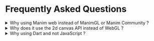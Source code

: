 # Frequently Asked Questions

<details>
  <summary>Why using Manim web instead of ManimGL or Manim Community ?</summary>

  This version can run in the web browser. 
  - For simple animations which don't require lots of computing power, it may be easier to make the end-user render the animation instead of loading a video file
  - Interactive animations can be done with it without having to install anything
</details>

<details>
  <summary>Why does it use the 2d canvas API instead of WebGL ?</summary>

  ManimWeb is a reimplementation of the Cairo version of Manim because the OpenGL version (ManimGL) uses geometry shaders which aren't implemented yet with WebGL (even WebGL2). Using WebGL may be possible, there is more detail on how it may be implemented in the [improvements/suggestions page](IMPROVEMENTS.md). It could be a lot faster but currently, the 2d canvas API is the only rendering API used.
</details>

<details>
  <summary>Why using Dart and not JavaScript ?</summary>

  Dart is very similar to JS. However, Dart can be compiled to Native code (as discussed in the [improvements/suggestions page](IMPROVEMENTS.md)) and also compiles to JavaScript. Dart supports operator overloading, has a strong type system with runtime checks, has named arguments for functions, class instances are similar to function calls (`new` keyword is optional), and some useful features like chaining using `..`.
</details>